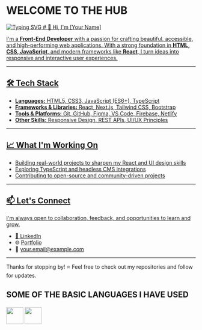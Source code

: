 
<h1>
  WELCOME TO THE HUB
</h1>
<a href="https://git.io/typing-svg"><img src="https://readme-typing-svg.herokuapp.com?font=Fira+Code&pause=1000&width=435&lines=front+end+specialist+in+modern+generation" alt="Typing SVG" />
# 👋 Hi, I'm [Your Name]

I'm a **Front-End Developer** with a passion for crafting beautiful, accessible, and high-performing web applications. With a strong foundation in **HTML, CSS, JavaScript**, and modern frameworks like **React**, I turn ideas into responsive and interactive user experiences.

---

## 🛠️ Tech Stack

- **Languages:** HTML5, CSS3, JavaScript (ES6+), TypeScript
- **Frameworks & Libraries:** React, Next.js, Tailwind CSS, Bootstrap
- **Tools & Platforms:** Git, GitHub, Figma, VS Code, Firebase, Netlify
- **Other Skills:** Responsive Design, REST APIs, UI/UX Principles

---

## 📈 What I'm Working On

- Building real-world projects to sharpen my React and UI design skills  
- Exploring TypeScript and headless CMS integrations  
- Contributing to open-source and community-driven projects  

---

## 📫 Let's Connect

I'm always open to collaboration, feedback, and opportunities to learn and grow.

- 💼 [LinkedIn](https://www.linkedin.com/in/your-profile)  
- 🌐 [Portfolio](https://your-portfolio.com)  
- 📧 your.email@example.com

---

Thanks for stopping by! ⭐ Feel free to check out my repositories and follow for updates.


</a><h2>
  SOME OF THE BASIC LANGUAGES I HAVE USED

</h2>
<img src="https://cdn.jsdelivr.net/gh/devicons/devicon/icons/html5/html5-original.svg" width="45" height="45"/>
<img src="https://cdn.jsdelivr.net/gh/devicons/devicon/icons/css3/css3-original.svg" width="45" height="45"/>

<!---
andyshoots185/andyshoots185 is a ✨ special ✨ repository because its `README.md` (this file) appears on your GitHub profile.
You can click the Preview link to take a look at your changes.
--->
